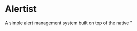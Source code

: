 # Alertist

A simple alert management system built on top of the native "<dialog>" HTML tag.

Simply install the package:

```
npm install alertist
```

and then import it in your project.

```javascript
import alertist from 'alertist';
```

Don't forget to import either the SASS file for styling inside the
`src/scss/main.scss` or include the `dist/alertist.css` file in your
document.

That's it!

---

We currently have 2 types of alerts available. This will expand in the future but
as of now this is what the package offers.

1. Alert
2. Confirm

## Alert

Syntax:
```javascript
const okCallback = () => {
	console.log('OK Button clicked!');
};
const cancelCallback = () => {
	console.log('X button or outside backdrop clicked!');
};
const check = () => {
	return true;
};

// Use it like this:
alertist.alert('Hello world!');
alertist.alert('Hello world!', okCallback);
alertist.alert('Hello world!', okCallback, cancelCallback);
alertist.alert('Hello world!', okCallback, cancelCallback, check);
alertist.alert('Title', 'Hello world!');
alertist.alert('Title', 'Hello world!', 'Yes');
alertist.alert('Title', 'Hello world!', okCallback);
alertist.alert('Title', 'Hello world!', 'Yes', okCallback);
alertist.alert('Title', 'Hello world!', okCallback, cancelCallback);
alertist.alert('Title', 'Hello world!', okCallback, cancelCallback, check);
alertist.alert('Title', 'Hello world!', 'Yes', okCallback, cancelCallback);
alertist.alert('Title', 'Hello world!', 'Yes', okCallback, cancelCallback, check);

// Or avoid the hassle and do it like this:
alertist.alert({
	title: 'Title',
	text: 'Hello world!',
	button: 'Yes', // default: 'OK'
	okCallback,
	cancelCallback,
	check,
})
```

## Confirm

Syntax:
```javascript
const okCallback = () => {
	console.log('OK Button clicked!');
};
const cancelCallback = () => {
	console.log('X button or Cancel or outside backdrop clicked!');
};
const check = () => {
	return true;
};

// Use it like this:
alertist.confirm('Hello world?', okCallback);
alertist.confirm('Hello world?', okCallback, cancelCallback);
alertist.confirm('Hello world?', okCallback, cancelCallback, check);
alertist.confirm('Title', 'Hello world?', okCallback);
alertist.confirm('Title', 'Hello world?', okCallback, cancelCallback);
alertist.confirm('Title', 'Hello world?', okCallback, cancelCallback, check);
alertist.confirm('Title', 'Hello world?', 'Yes', okCallback);
alertist.confirm('Title', 'Hello world?', 'Yes', okCallback, cancelCallback);
alertist.confirm('Title', 'Hello world?', 'Yes', okCallback, cancelCallback, check);
alertist.confirm('Title', 'Hello world?', 'Yes', 'No', okCallback);
alertist.confirm('Title', 'Hello world?', 'Yes', 'No', okCallback, cancelCallback);
alertist.confirm('Title', 'Hello world?', 'Yes', 'No', okCallback, cancelCallback, check);

// Or avoid the hassle and do it like this:
alertist.confirm({
	title: 'Title',
	text: 'Hello world!',
	button: 'Yes', // default: 'OK'
	cancel: 'No', // default: 'Cancel'
	okCallback,
	cancelCallback,
	check,
})
```
